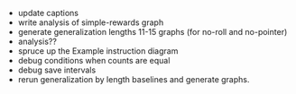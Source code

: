 - update captions
- write analysis of simple-rewards graph
- generate generalization lengths 11-15 graphs (for no-roll and no-pointer)
- analysis??
- spruce up the Example instruction diagram
- debug conditions when counts are equal
- debug save intervals
- rerun generalization by length baselines and generate graphs.
